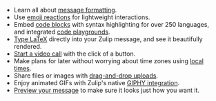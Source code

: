 - Learn all about [message formatting](/help/format-your-message-using-markdown).
- Use [emoji reactions](/help/emoji-reactions) for lightweight interactions.
- Embed [code blocks](/help/code-blocks) with syntax highlighting for over 250
  languages, and integrated [code playgrounds](/help/code-blocks#code-playgrounds).
- [Type LaTeX](/help/format-your-message-using-markdown#latex) directly into
  your Zulip message, and see it beautifully rendered.
- [Start a video call](/help/start-a-call) with the click of a button.
- Make plans for later without worrying about time zones using
  [local times](/help/format-your-message-using-markdown#mention-a-time).
- Share files or images with [drag-and-drop uploads](/help/share-and-upload-files).
- Enjoy animated GIFs with Zulip's native
  [GIPHY integration](/help/animated-gifs-from-giphy).
- [Preview your message](/help/preview-your-message-before-sending) to make sure
  it looks just how you want it.
